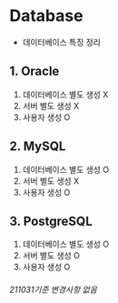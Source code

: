 # Database
- 데이터베이스 특징 정리

## 1. Oracle
1) 데이터베이스 별도 생성 X
2) 서버 별도 생성 X
3) 사용자 생성 O


## 2. MySQL
1) 데이터베이스 별도 생성 O
2) 서버 별도 생성 X
3) 사용자 생성 O

## 3. PostgreSQL
1) 데이터베이스 별도 생성 O
2) 서버 별도 생성 O
3) 사용자 생성 O

###### 211031기준 변경사항 없음
